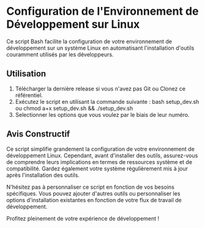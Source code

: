 # Configuration de l'Environnement de Développement sur Linux

Ce script Bash facilite la configuration de votre environnement de développement sur un système Linux en automatisant l'installation d'outils couramment utilisés par les développeurs.

## Utilisation

1. Télécharger la dernière release si vous n'avez pas Git ou Clonez ce référentiel.
2. Exécutez le script en utilisant la commande suivante : bash setup_dev.sh ou chmod a+x setup_dev.sh && ./setup_dev.sh
3. Selectionner les options que vous voulez par le biais de leur numéro.

## Avis Constructif

Ce script simplifie grandement la configuration de votre environnement de développement Linux. Cependant, avant d'installer des outils, assurez-vous de comprendre leurs implications en termes de ressources système et de compatibilité. Gardez également votre système régulièrement mis à jour après l'installation des outils.

N'hésitez pas à personnaliser ce script en fonction de vos besoins spécifiques. Vous pouvez ajouter d'autres outils ou personnaliser les options d'installation existantes en fonction de votre flux de travail de développement.

Profitez pleinement de votre expérience de développement !
